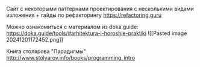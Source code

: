 Сайт с некоторыми паттернами проектирования с несколькими видами изложения + гайды по рефакторингу  https://refactoring.guru


Можно ознакомиться с материалом из doka.guide: https://doka.guide/tools/#arhitektura-i-horoshie-praktiki
![[Pasted image 20241201172452.png]]


Книга столярова "Парадигмы" http://www.stolyarov.info/books/programming_intro